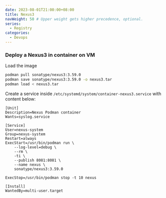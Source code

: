 ```yaml
---
date: 2023-08-01T21:00:00+08:00
title: Nexus3
navWeight: 50 # Upper weight gets higher precedence, optional.
series:
  - Registry
categories:
  - Devops
---
```


### Deploy a Nexus3 in container on VM 

Load the image 
```bash
podman pull sonatype/nexus3:3.59.0
podman save sonatype/nexus3:3.59.0 -o nexus3.tar
podman load < nexus3.tar
``` 

Create a service inside `/etc/systemd/system/container-nexus3.service` with content below:  

```init
[Unit]
Description=Nexus Podman container
Wants=syslog.service

[Service]
User=nexus-system
Group=nexus-system
Restart=always
ExecStart=/usr/bin/podman run \
	--log-level=debug \
	--rm \
	-ti \
	--publish 8081:8081 \
	--name nexus \
	sonatype/nexus3:3.59.0

ExecStop=/usr/bin/podman stop -t 10 nexus

[Install]
WantedBy=multi-user.target
```
